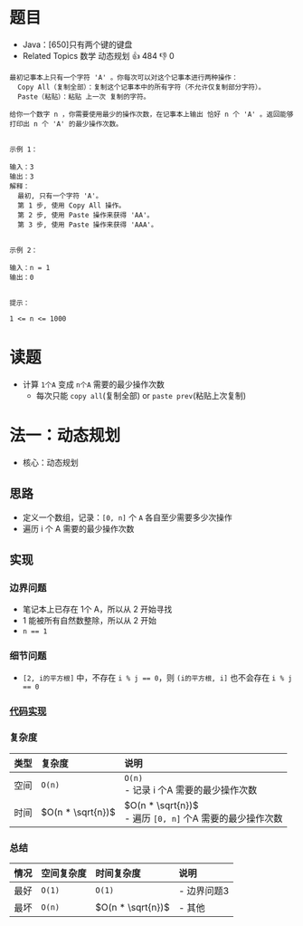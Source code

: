 # 题目

- Java：[650]只有两个键的键盘
- Related Topics 数学 动态规划 👍 484 👎 0

```text
最初记事本上只有一个字符 'A' 。你每次可以对这个记事本进行两种操作： 
  Copy All（复制全部）：复制这个记事本中的所有字符（不允许仅复制部分字符）。 
  Paste（粘贴）：粘贴 上一次 复制的字符。 

给你一个数字 n ，你需要使用最少的操作次数，在记事本上输出 恰好 n 个 'A' 。返回能够打印出 n 个 'A' 的最少操作次数。 


示例 1： 

输入：3
输出：3
解释：
  最初, 只有一个字符 'A'。
  第 1 步, 使用 Copy All 操作。
  第 2 步, 使用 Paste 操作来获得 'AA'。
  第 3 步, 使用 Paste 操作来获得 'AAA'。


示例 2： 

输入：n = 1
输出：0


提示： 

1 <= n <= 1000 
```

# 读题

- 计算 `1个A` 变成 `n个A` 需要的最少操作次数
  - 每次只能 `copy all`(复制全部) or `paste prev`(粘贴上次复制)

# 法一：动态规划

- 核心：动态规划

## 思路

- 定义一个数组，记录：`[0, n]` 个 `A` 各自至少需要多少次操作
- 遍历 i 个 A 需要的最少操作次数

## 实现

### 边界问题

- 笔记本上已存在 1个 A，所以从 2 开始寻找
- 1 能被所有自然数整除，所以从 2 开始
- `n == 1`

### 细节问题

- `[2, i的平方根]` 中，不存在 `i % j == 0`，则 `(i的平方根, i]` 也不会存在 `i % j == 0`

### [代码实现](Demo01.java)

### 复杂度

类型 | 复杂度 | 说明
:--- |:--- |:---
空间 | `O(n)` | `O(n)` </br> - 记录 i 个A 需要的最少操作次数
时间 | $O(n * \sqrt{n})$ | $O(n * \sqrt{n})$ </br> - 遍历 `[0, n]` 个A 需要的最少操作次数

### 总结

情况 | 空间复杂度 | 时间复杂度 | 说明
:--- |:--- |:--- |:---
最好 | `O(1)` | `O(1)` | - 边界问题3
最坏 | `O(n)` | $O(n * \sqrt{n})$ | - 其他
